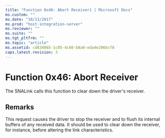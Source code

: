 ```yaml
---
title: "Function 0x46: Abort Receiver1 | Microsoft Docs"
ms.custom: ""
ms.date: "10/13/2017"
ms.prod: "host-integration-server"
ms.reviewer: ""
ms.suite: ""
ms.tgt_pltfrm: ""
ms.topic: "article"
ms.assetid: cd834865-1c05-4c60-b8a0-eda4e206bcf8
caps.latest.revision: 3
---
```

# Function 0x46: Abort Receiver
The SNALink calls this function to clear down the driver's receiver.  
  
## Remarks  
 This request causes the driver to stop the receiver and to flush its internal buffers of any received data. It should be used to clear down the receiver, for instance, before altering the link characteristics.
